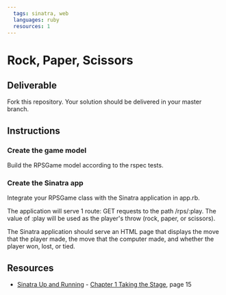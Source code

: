 ```yaml
---
  tags: sinatra, web
  languages: ruby
  resources: 1
---
```


# Rock, Paper, Scissors

## Deliverable

Fork this repository. Your solution should be delivered in your master branch.

## Instructions

### Create the game model

Build the RPSGame model according to the rspec tests.

### Create the Sinatra app

Integrate your RPSGame class with the Sinatra application in app.rb.

The application will serve 1 route: GET requests to  the path /rps/:play.
The value of :play will be used as the player's throw (rock, paper, or
scissors). 

The Sinatra application should serve an HTML page that displays the move that
the player made, the move that the computer made, and whether the player won,
lost, or tied. 

## Resources
* [Sinatra Up and Running](http://books.flatironschool.com/books/101) - [Chapter 1 Taking the Stage](http://books.flatironschool.com/books/101), page 15
